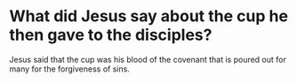# What did Jesus say about the cup he then gave to the disciples?

Jesus said that the cup was his blood of the covenant that is poured out for many for the forgiveness of sins.
